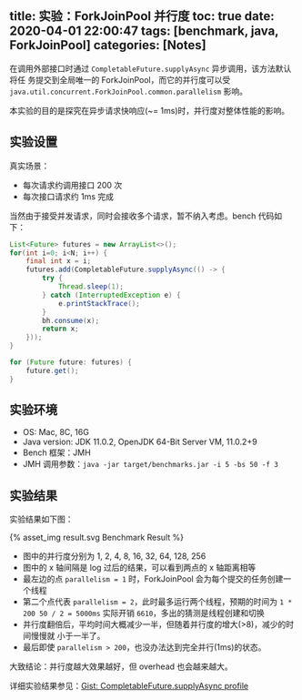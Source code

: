 title: 实验：ForkJoinPool 并行度
toc: true
date: 2020-04-01 22:00:47
tags: [benchmark, java, ForkJoinPool]
categories: [Notes]
---

在调用外部接口时通过 `CompletableFuture.supplyAsync` 异步调用，该方法默认将任
务提交到全局唯一的 ForkJoinPool，而它的并行度可以受
`java.util.concurrent.ForkJoinPool.common.parallelism` 影响。

本实验的目的是探究在异步请求快响应(~= 1ms)时，并行度对整体性能的影响。

<!--more-->

## 实验设置

真实场景：

* 每次请求约调用接口 200 次
* 每次接口请求约 1ms 完成

当然由于接受并发请求，同时会接收多个请求，暂不纳入考虑。bench 代码如下：

```java
List<Future> futures = new ArrayList<>();
for(int i=0; i<N; i++) {
    final int x = i;
    futures.add(CompletableFuture.supplyAsync(() -> {
        try {
            Thread.sleep(1);
        } catch (InterruptedException e) {
            e.printStackTrace();
        }
        bh.consume(x);
        return x;
    }));
}

for (Future future: futures) {
    future.get();
}
```

## 实验环境

* OS: Mac, 8C, 16G
* Java version: JDK 11.0.2, OpenJDK 64-Bit Server VM, 11.0.2+9
* Bench 框架：JMH
* JMH 调用参数：`java -jar target/benchmarks.jar -i 5 -bs 50 -f 3`


## 实验结果

实验结果如下图：

{% asset_img result.svg Benchmark Result %}

* 图中的并行度分别为 1, 2, 4, 8, 16, 32, 64, 128, 256
* 图中的 x 轴间隔是 log 过后的结果，可以看到两点的 x 轴距离相等
* 最左边的点 `parallelism = 1` 时，ForkJoinPool 会为每个提交的任务创建一个线程
* 第二个点代表 `parallelism = 2`，此时最多运行两个线程，预期的时间为
    `1 * 200 50 / 2 = 5000ms` 实际开销 `6610`，多出的猜测是线程创建和切换
* 并行度翻倍后，平均时间大概减少一半，但随着并行度的增大(>8)，减少的时间慢慢就
    小于一半了。
* 最后即使 `parallelism > 200`，也没办法达到完全并行(1ms)的状态。

大致结论：并行度越大效果越好，但 overhead 也会越来越大。

详细实验结果参见：[Gist: CompletableFuture.supplyAsync profile](https://gist.github.com/lotabout/430f96f0829cc586c773643a9883d1ec)
